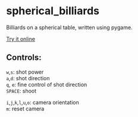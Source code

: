 # spherical_billiards
Billiards on a spherical table, written using pygame. 

[Try it online]()

## Controls:

`w`,`s`: shot power  
`a`,`d`: shot direction  
`q`, `e`: fine control of shot direction  
`SPACE`: shoot 

`i`,`j`,`k`,`l`,`u`,`o`: camera orientation  
`m`: reset camera   





